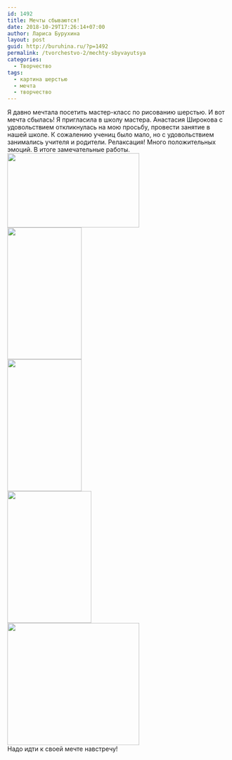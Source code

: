 ```yaml
---
id: 1492
title: Мечты сбываются!
date: 2018-10-29T17:26:14+07:00
author: Лариса Бурухина
layout: post
guid: http://buruhina.ru/?p=1492
permalink: /tvorchestvo-2/mechty-sbyvayutsya
categories:
  - Творчество
tags:
  - картина шерстью
  - мечта
  - творчество
---
```

Я давно мечтала посетить мастер-класс по рисованию шерстью. И вот мечта сбылась! Я пригласила в школу мастера. Анастасия Широкова с удовольствием откликнулась на мою просьбу, провести занятие в нашей школе. К сожалению учениц было мало, но с удовольствием занимались учителя и родители. Релаксация! Много положительных эмоций. В итоге замечательные работы.  
[<img src="http://buruhina.ru/wp-content/uploads/2018/10/20181027_111852-300x169.jpg" alt="" width="300" height="169" class="alignnone size-medium wp-image-1493" srcset="http://buruhina.ru/wp-content/uploads/2018/10/20181027_111852-300x169.jpg 300w, http://buruhina.ru/wp-content/uploads/2018/10/20181027_111852-768x432.jpg 768w, http://buruhina.ru/wp-content/uploads/2018/10/20181027_111852-1024x576.jpg 1024w" sizes="(max-width: 300px) 100vw, 300px" />](http://buruhina.ru/wp-content/uploads/2018/10/20181027_111852.jpg)  
[<img src="http://buruhina.ru/wp-content/uploads/2018/10/20181027_120057-169x300.jpg" alt="" width="169" height="300" class="alignnone size-medium wp-image-1494" srcset="http://buruhina.ru/wp-content/uploads/2018/10/20181027_120057-169x300.jpg 169w, http://buruhina.ru/wp-content/uploads/2018/10/20181027_120057-768x1365.jpg 768w, http://buruhina.ru/wp-content/uploads/2018/10/20181027_120057-576x1024.jpg 576w" sizes="(max-width: 169px) 100vw, 169px" />](http://buruhina.ru/wp-content/uploads/2018/10/20181027_120057.jpg)  
[<img src="http://buruhina.ru/wp-content/uploads/2018/10/20181027_125002-169x300.jpg" alt="" width="169" height="300" class="alignnone size-medium wp-image-1495" srcset="http://buruhina.ru/wp-content/uploads/2018/10/20181027_125002-169x300.jpg 169w, http://buruhina.ru/wp-content/uploads/2018/10/20181027_125002-768x1365.jpg 768w, http://buruhina.ru/wp-content/uploads/2018/10/20181027_125002-576x1024.jpg 576w" sizes="(max-width: 169px) 100vw, 169px" />](http://buruhina.ru/wp-content/uploads/2018/10/20181027_125002.jpg)  
[<img src="http://buruhina.ru/wp-content/uploads/2018/10/20181027_193317-191x300.jpg" alt="" width="191" height="300" class="alignnone size-medium wp-image-1496" srcset="http://buruhina.ru/wp-content/uploads/2018/10/20181027_193317-191x300.jpg 191w, http://buruhina.ru/wp-content/uploads/2018/10/20181027_193317-768x1207.jpg 768w, http://buruhina.ru/wp-content/uploads/2018/10/20181027_193317-651x1024.jpg 651w" sizes="(max-width: 191px) 100vw, 191px" />](http://buruhina.ru/wp-content/uploads/2018/10/20181027_193317.jpg)  
[<img src="http://buruhina.ru/wp-content/uploads/2018/10/0186F6L1dZ4-300x278.jpg" alt="" width="300" height="278" class="alignnone size-medium wp-image-1497" srcset="http://buruhina.ru/wp-content/uploads/2018/10/0186F6L1dZ4-300x278.jpg 300w, http://buruhina.ru/wp-content/uploads/2018/10/0186F6L1dZ4-768x711.jpg 768w, http://buruhina.ru/wp-content/uploads/2018/10/0186F6L1dZ4-1024x948.jpg 1024w" sizes="(max-width: 300px) 100vw, 300px" />](http://buruhina.ru/wp-content/uploads/2018/10/0186F6L1dZ4.jpg)  
Надо идти к своей мечте навстречу!